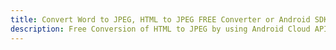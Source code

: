 ---title: Convert Word to JPEG, HTML to JPEG FREE Converter or Android SDKdescription: Free Conversion of HTML to JPEG by using Android Cloud APIs & SDKs. Also Create, Edit & Render Microsoft Word & OpenOffice documents in the Cloud.---